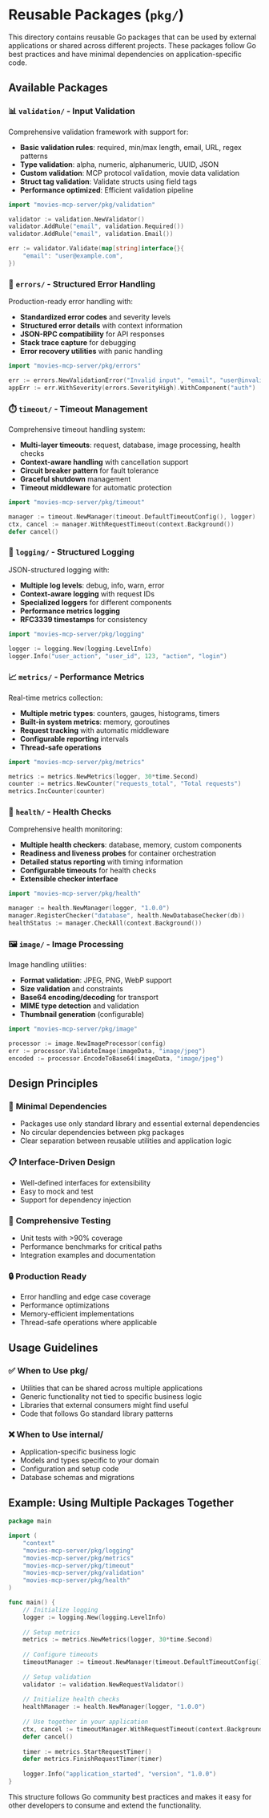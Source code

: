 # Reusable Packages (`pkg/`)

This directory contains reusable Go packages that can be used by external applications or shared across different projects. These packages follow Go best practices and have minimal dependencies on application-specific code.

## Available Packages

### 📊 `validation/` - Input Validation
Comprehensive validation framework with support for:
- **Basic validation rules**: required, min/max length, email, URL, regex patterns
- **Type validation**: alpha, numeric, alphanumeric, UUID, JSON
- **Custom validation**: MCP protocol validation, movie data validation
- **Struct tag validation**: Validate structs using field tags
- **Performance optimized**: Efficient validation pipeline

```go
import "movies-mcp-server/pkg/validation"

validator := validation.NewValidator()
validator.AddRule("email", validation.Required())
validator.AddRule("email", validation.Email())

err := validator.Validate(map[string]interface{}{
    "email": "user@example.com",
})
```

### 🚨 `errors/` - Structured Error Handling
Production-ready error handling with:
- **Standardized error codes** and severity levels
- **Structured error details** with context information
- **JSON-RPC compatibility** for API responses
- **Stack trace capture** for debugging
- **Error recovery utilities** with panic handling

```go
import "movies-mcp-server/pkg/errors"

err := errors.NewValidationError("Invalid input", "email", "user@invalid")
appErr := err.WithSeverity(errors.SeverityHigh).WithComponent("auth")
```

### ⏱️ `timeout/` - Timeout Management
Comprehensive timeout handling system:
- **Multi-layer timeouts**: request, database, image processing, health checks
- **Context-aware handling** with cancellation support
- **Circuit breaker pattern** for fault tolerance
- **Graceful shutdown** management
- **Timeout middleware** for automatic protection

```go
import "movies-mcp-server/pkg/timeout"

manager := timeout.NewManager(timeout.DefaultTimeoutConfig(), logger)
ctx, cancel := manager.WithRequestTimeout(context.Background())
defer cancel()
```

### 📝 `logging/` - Structured Logging
JSON-structured logging with:
- **Multiple log levels**: debug, info, warn, error
- **Context-aware logging** with request IDs
- **Specialized loggers** for different components
- **Performance metrics logging**
- **RFC3339 timestamps** for consistency

```go
import "movies-mcp-server/pkg/logging"

logger := logging.New(logging.LevelInfo)
logger.Info("user_action", "user_id", 123, "action", "login")
```

### 📈 `metrics/` - Performance Metrics
Real-time metrics collection:
- **Multiple metric types**: counters, gauges, histograms, timers
- **Built-in system metrics**: memory, goroutines
- **Request tracking** with automatic middleware
- **Configurable reporting** intervals
- **Thread-safe operations**

```go
import "movies-mcp-server/pkg/metrics"

metrics := metrics.NewMetrics(logger, 30*time.Second)
counter := metrics.NewCounter("requests_total", "Total requests")
metrics.IncCounter(counter)
```

### 🏥 `health/` - Health Checks
Comprehensive health monitoring:
- **Multiple health checkers**: database, memory, custom components
- **Readiness and liveness probes** for container orchestration
- **Detailed status reporting** with timing information
- **Configurable timeouts** for health checks
- **Extensible checker interface**

```go
import "movies-mcp-server/pkg/health"

manager := health.NewManager(logger, "1.0.0")
manager.RegisterChecker("database", health.NewDatabaseChecker(db))
healthStatus := manager.CheckAll(context.Background())
```

### 🖼️ `image/` - Image Processing
Image handling utilities:
- **Format validation**: JPEG, PNG, WebP support
- **Size validation** and constraints
- **Base64 encoding/decoding** for transport
- **MIME type detection** and validation
- **Thumbnail generation** (configurable)

```go
import "movies-mcp-server/pkg/image"

processor := image.NewImageProcessor(config)
err := processor.ValidateImage(imageData, "image/jpeg")
encoded := processor.EncodeToBase64(imageData, "image/jpeg")
```

## Design Principles

### 🔌 **Minimal Dependencies**
- Packages use only standard library and essential external dependencies
- No circular dependencies between pkg packages
- Clear separation between reusable utilities and application logic

### 📋 **Interface-Driven Design**
- Well-defined interfaces for extensibility
- Easy to mock and test
- Support for dependency injection

### 🧪 **Comprehensive Testing**
- Unit tests with >90% coverage
- Performance benchmarks for critical paths
- Integration examples and documentation

### 🔒 **Production Ready**
- Error handling and edge case coverage
- Performance optimizations
- Memory-efficient implementations
- Thread-safe operations where applicable

## Usage Guidelines

### ✅ **When to Use pkg/**
- Utilities that can be shared across multiple applications
- Generic functionality not tied to specific business logic
- Libraries that external consumers might find useful
- Code that follows Go standard library patterns

### ❌ **When to Use internal/**
- Application-specific business logic
- Models and types specific to your domain
- Configuration and setup code
- Database schemas and migrations

## Example: Using Multiple Packages Together

```go
package main

import (
    "context"
    "movies-mcp-server/pkg/logging"
    "movies-mcp-server/pkg/metrics"
    "movies-mcp-server/pkg/timeout"
    "movies-mcp-server/pkg/validation"
    "movies-mcp-server/pkg/health"
)

func main() {
    // Initialize logging
    logger := logging.New(logging.LevelInfo)
    
    // Setup metrics
    metrics := metrics.NewMetrics(logger, 30*time.Second)
    
    // Configure timeouts
    timeoutManager := timeout.NewManager(timeout.DefaultTimeoutConfig(), logger)
    
    // Setup validation
    validator := validation.NewRequestValidator()
    
    // Initialize health checks
    healthManager := health.NewManager(logger, "1.0.0")
    
    // Use together in your application
    ctx, cancel := timeoutManager.WithRequestTimeout(context.Background())
    defer cancel()
    
    timer := metrics.StartRequestTimer()
    defer metrics.FinishRequestTimer(timer)
    
    logger.Info("application_started", "version", "1.0.0")
}
```

This structure follows Go community best practices and makes it easy for other developers to consume and extend the functionality.
